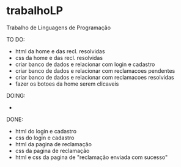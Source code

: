 # trabalhoLP
Trabalho de Linguagens de Programação

TO DO:

- html da home e das recl. resolvidas
- css da home e das recl. resolvidas
- criar banco de dados e relacionar com login e cadastro
- criar banco de dados e relacionar com reclamacoes pendentes
- criar banco de dados e relacionar com reclamacoes resolvidas
- fazer os botoes da home serem clicaveis

DOING:

- 

DONE:

- html do login e cadastro
- css do login e cadastro
- html da pagina de reclamação
- css da pagina de reclamação
- html e css da pagina de "reclamação enviada com sucesso"



